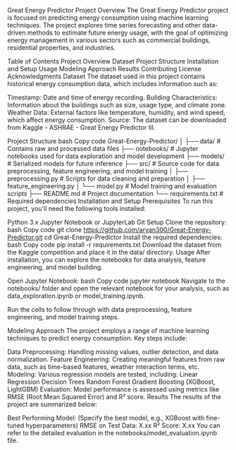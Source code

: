 Great Energy Predictor
Project Overview
The Great Energy Predictor project is focused on predicting energy consumption using machine learning techniques. The project explores time series forecasting and other data-driven methods to estimate future energy usage, with the goal of optimizing energy management in various sectors such as commercial buildings, residential properties, and industries.

Table of Contents
Project Overview
Dataset
Project Structure
Installation and Setup
Usage
Modeling Approach
Results
Contributing
License
Acknowledgments
Dataset
The dataset used in this project contains historical energy consumption data, which includes information such as:

Timestamp: Date and time of energy recording.
Building Characteristics: Information about the buildings such as size, usage type, and climate zone.
Weather Data: External factors like temperature, humidity, and wind speed, which affect energy consumption.
Source:
The dataset can be downloaded from Kaggle - ASHRAE - Great Energy Predictor III.

Project Structure
bash
Copy code
Great-Energy-Predictor/
│
├── data/                 # Contains raw and processed data files
├── notebooks/            # Jupyter notebooks used for data exploration and model development
├── models/               # Serialized models for future inference
├── src/                  # Source code for data preprocessing, feature engineering, and model training
│   ├── preprocessing.py  # Scripts for data cleaning and preparation
│   ├── feature_engineering.py
│   └── model.py          # Model training and evaluation scripts
├── README.md             # Project documentation
└── requirements.txt      # Required dependencies
Installation and Setup
Prerequisites
To run this project, you'll need the following tools installed:

Python 3.x
Jupyter Notebook or JupyterLab
Git
Setup
Clone the repository:
bash
Copy code
git clone https://github.com/aryan300/Great-Energy-Predictor.git
cd Great-Energy-Predictor
Install the required dependencies:
bash
Copy code
pip install -r requirements.txt
Download the dataset from the Kaggle competition and place it in the data/ directory.
Usage
After installation, you can explore the notebooks for data analysis, feature engineering, and model building.

Open Jupyter Notebook:
bash
Copy code
jupyter notebook
Navigate to the notebooks/ folder and open the relevant notebook for your analysis, such as data_exploration.ipynb or model_training.ipynb.

Run the cells to follow through with data preprocessing, feature engineering, and model training steps.

Modeling Approach
The project employs a range of machine learning techniques to predict energy consumption. Key steps include:

Data Preprocessing: Handling missing values, outlier detection, and data normalization.
Feature Engineering: Creating meaningful features from raw data, such as time-based features, weather interaction terms, etc.
Modeling: Various regression models are tested, including:
Linear Regression
Decision Trees
Random Forest
Gradient Boosting (XGBoost, LightGBM)
Evaluation: Model performance is assessed using metrics like RMSE (Root Mean Squared Error) and R² score.
Results
The results of the project are summarized below:

Best Performing Model: (Specify the best model, e.g., XGBoost with fine-tuned hyperparameters)
RMSE on Test Data: X.xx
R² Score: X.xx
You can refer to the detailed evaluation in the notebooks/model_evaluation.ipynb file.
